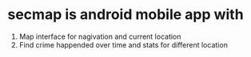 # secmap is android mobile app with

1. Map interface for nagivation and current location
2. Find crime happended over time and stats for different location 


